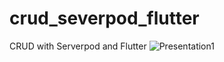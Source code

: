 # crud_severpod_flutter
CRUD with Serverpod and Flutter
![Presentation1](https://user-images.githubusercontent.com/48079501/218716560-6300be7a-f7a4-4752-8901-088a76c60479.gif)
